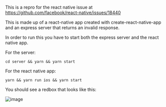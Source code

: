This is a repro for the react native issue at https://github.com/facebook/react-native/issues/18440

This is made up of a react-native app created with create-react-native-app and an express server that returns an invalid response.

In order to run this you have to start both the express server and the react native app.

For the server:
```
cd server && yarn && yarn start
```

For the react native app:
```
yarn && yarn run ios && yarn start
```

You should see a redbox that looks like this:

![image](https://user-images.githubusercontent.com/272280/37572993-eb4cea72-2b0a-11e8-906c-30f024a145fa.png)
